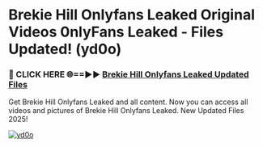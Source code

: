 # Brekie Hill Onlyfans Leaked Original Videos 0nlyFans Leaked - Files Updated! (yd0o)

<h3>🔴 CLICK HERE 🌐==►► <a href="https://tinyurl.com/ms9xzufz" rel="nofollow">Brekie Hill Onlyfans Leaked Updated Files</a></h3>

Get Brekie Hill Onlyfans Leaked and all content. Now you can access all videos and pictures of Brekie Hill Onlyfans Leaked. New Updated Files 2025!

[![yd0o](https://i.imgur.com/ppqm5kG.gif)](https://tinyurl.com/ms9xzufz)
